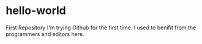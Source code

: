 # hello-world
First Repository
I'm trying  Github for the first time. 
I used to benifit from the programmers and editors here. 
